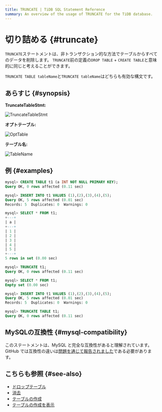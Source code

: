 ```yaml
---
title: TRUNCATE | TiDB SQL Statement Reference
summary: An overview of the usage of TRUNCATE for the TiDB database.
---
```


# 切り詰める {#truncate}

`TRUNCATE`ステートメントは、非トランザクション的な方法でテーブルからすべてのデータを削除します。 `TRUNCATE`前の定義の`DROP TABLE` + `CREATE TABLE`と意味的に同じと考えることができます。

`TRUNCATE TABLE tableName`と`TRUNCATE tableName`はどちらも有効な構文です。

## あらすじ {#synopsis}

**TruncateTableStmt:**

![TruncateTableStmt](https://download.pingcap.com/images/docs/sqlgram/TruncateTableStmt.png)

**オプトテーブル:**

![OptTable](https://download.pingcap.com/images/docs/sqlgram/OptTable.png)

**テーブル名:**

![TableName](https://download.pingcap.com/images/docs/sqlgram/TableName.png)

## 例 {#examples}

```sql
mysql> CREATE TABLE t1 (a INT NOT NULL PRIMARY KEY);
Query OK, 0 rows affected (0.11 sec)

mysql> INSERT INTO t1 VALUES (1),(2),(3),(4),(5);
Query OK, 5 rows affected (0.01 sec)
Records: 5  Duplicates: 0  Warnings: 0

mysql> SELECT * FROM t1;
+---+
| a |
+---+
| 1 |
| 2 |
| 3 |
| 4 |
| 5 |
+---+
5 rows in set (0.00 sec)

mysql> TRUNCATE t1;
Query OK, 0 rows affected (0.11 sec)

mysql> SELECT * FROM t1;
Empty set (0.00 sec)

mysql> INSERT INTO t1 VALUES (1),(2),(3),(4),(5);
Query OK, 5 rows affected (0.01 sec)
Records: 5  Duplicates: 0  Warnings: 0

mysql> TRUNCATE TABLE t1;
Query OK, 0 rows affected (0.11 sec)
```

## MySQLの互換性 {#mysql-compatibility}

このステートメントは、MySQL と完全な互換性があると理解されています。 GitHub では互換性の違いは[問題を通じて報告されました](https://github.com/pingcap/tidb/issues/new/choose)である必要があります。

## こちらも参照 {#see-also}

-   [ドロップテーブル](/sql-statements/sql-statement-drop-table.md)
-   [消去](/sql-statements/sql-statement-delete.md)
-   [テーブルの作成](/sql-statements/sql-statement-create-table.md)
-   [テーブルの作成を表示](/sql-statements/sql-statement-show-create-table.md)
